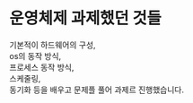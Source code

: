 # 운영체제 과제했던 것들

기본적이 하드웨어의 구성,<br>
os의 동작 방식,<br>
프로세스 동작 방식,<br>
스케줄링,<br>
동기화 등을 배우고 문제플 풀어 과제르 진행했습니다.
